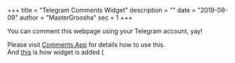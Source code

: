 +++
title = "Telegram Comments Widget"
description = ""
date = "2019-08-09"
author = "MasterGroosha"
sec = 1
+++

You can comment this webpage using your Telegram account, yay! 

Please visit [Comments.App](https://comments.app/) for details how to use this.  
And [this](https://raw.githubusercontent.com/MasterGroosha/telegram-discuss/master/discuss/content/post/about.md) is how widget is added (<script> block)


<script async src="https://comments.app/js/widget.js?2" data-comments-app-website="TvibSQx_" data-limit="5" data-color="29B127" data-dislikes="1" data-colorful="1"></script>





